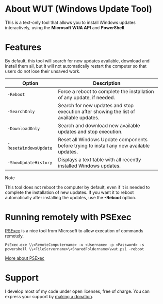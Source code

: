# About WUT (Windows Update Tool)

This is a text-only tool that allows you to install Windows updates interactively, using the **Microsoft WUA API** and **PowerShell**.

# Features

By default, this tool will search for new updates available, download and install them all, but it will not automatically restart the computer so that users do not lose their unsaved work.

| Option | Description |
| --- | --- |
| `-Reboot` | Force a reboot to complete the installation of any update, if needed. |
| `-SearchOnly` | Search for new updates and stop execution after showing the list of available updates. |
| `-DownloadOnly` | Search and download new available updates and stop execution. |
| `-ResetWindowsUpdate` | Reset all Windows Update components before trying to install any new available updates. |
| `-ShowUpdateHistory` | Displays a text table with all recently installed Windows updates. |

>[!NOTE]
>This tool does not reboot the computer by default, even if it is needed to complete the installation of new updates. If you want it to reboot automatically after installing the updates, use the **-Reboot** option. 

# Running remotely with PSExec
[PSExec](https://learn.microsoft.com/en-us/sysinternals/downloads/psexec) is a nice tool from Microsoft to allow execution of commands remotely.

```
PsExec.exe \\<RemoteComputername> -u <Username> -p <Password> -s powershell \\<FileServername>\<SharedFoldername>\wut.ps1 -reboot
```

[More about PSExec](https://petri.com/psexec/)

# Support

I develop most of my code under open licenses, free of charge. 
You can express your support by [making a donation](https://tppay.me/lr9flucg).

